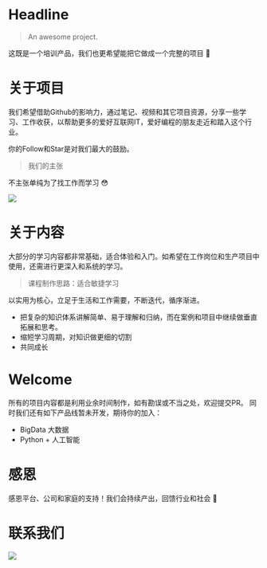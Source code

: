 # Headline

> An awesome project.

这既是一个培训产品，我们也更希望能把它做成一个完整的项目 💪



# 关于项目
我们希望借助Github的影响力，通过笔记、视频和其它项目资源，分享一些学习、工作收获，以帮助更多的爱好互联网IT，爱好编程的朋友走近和踏入这个行业。



你的Follow和Star是对我们最大的鼓励。

> 我们的主张

不主张单纯为了找工作而学习 😳

![](E:\doc\golang\docs\01.png)

# 关于内容
大部分的学习内容都非常基础，适合体验和入门。如希望在工作岗位和生产项目中使用，还需进行更深入和系统的学习。

> 课程制作思路：适合敏捷学习

以实用为核心，立足于生活和工作需要，不断迭代，循序渐进。

- 把复杂的知识体系讲解简单、易于理解和归纳，而在案例和项目中继续做垂直拓展和思考。
- 缩短学习周期，对知识做更细的切割
- 共同成长

# Welcome
所有的项目内容都是利用业余时间制作，如有勘误或不当之处，欢迎提交PR。
同时我们还有如下产品线暂未开发，期待你的加入：

- BigData 大数据
- Python + 人工智能

# 感恩
感恩平台、公司和家庭的支持！我们会持续产出，回馈行业和社会 🙏

# 联系我们
![](E:\doc\golang\docs\me.png)
